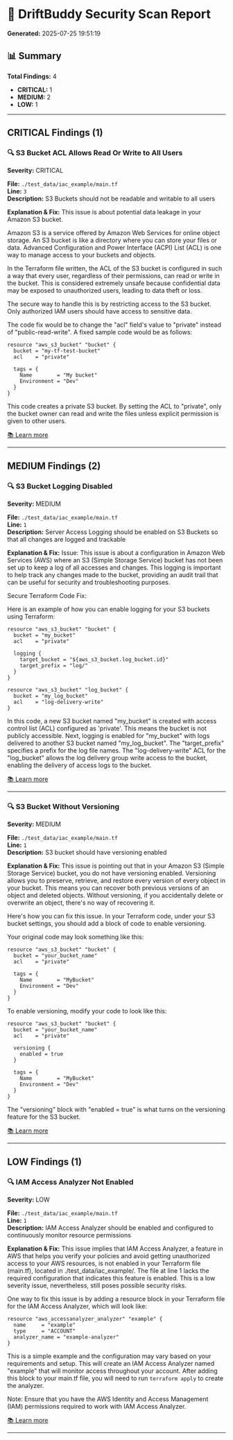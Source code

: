# 🧾 DriftBuddy Security Scan Report

**Generated:** 2025-07-25 19:51:19

## 📊 Summary
**Total Findings:** 4

- **CRITICAL:** 1
- **MEDIUM:** 2
- **LOW:** 1

---

## CRITICAL Findings (1)

### 🔍 S3 Bucket ACL Allows Read Or Write to All Users
**Severity:** CRITICAL

**File:** `./test_data/iac_example/main.tf`  
**Line:** `3`  
**Description:** S3 Buckets should not be readable and writable to all users

**Explanation & Fix:**
This issue is about potential data leakage in your Amazon S3 bucket. 

Amazon S3 is a service offered by Amazon Web Services for online object storage. An S3 bucket is like a directory where you can store your files or data. Advanced Configuration and Power Interface (ACPI) List (ACL) is one way to manage access to your buckets and objects. 

In the Terraform file written, the ACL of the S3 bucket is configured in such a way that every user, regardless of their permissions, can read or write in the bucket. This is considered extremely unsafe because confidential data may be exposed to unauthorized users, leading to data theft or loss.

The secure way to handle this is by restricting access to the S3 bucket. Only authorized IAM users should have access to sensitive data. 

The code fix would be to change the "acl" field's value to "private" instead of "public-read-write". A fixed sample code would be as follows:

```hcl
resource "aws_s3_bucket" "bucket" {
  bucket = "my-tf-test-bucket"
  acl    = "private"

  tags = {
    Name        = "My bucket"
    Environment = "Dev"
  }
}
```

This code creates a private S3 bucket. By setting the ACL to "private", only the bucket owner can read and write the files unless explicit permission is given to other users.

[📚 Learn more](https://registry.terraform.io/providers/hashicorp/aws/latest/docs/resources/s3_bucket)

---

## MEDIUM Findings (2)

### 🔍 S3 Bucket Logging Disabled
**Severity:** MEDIUM

**File:** `./test_data/iac_example/main.tf`  
**Line:** `1`  
**Description:** Server Access Logging should be enabled on S3 Buckets so that all changes are logged and trackable

**Explanation & Fix:**
Issue:
This issue is about a configuration in Amazon Web Services (AWS) where an S3 (Simple Storage Service) bucket has not been set up to keep a log of all accesses and changes. This logging is important to help track any changes made to the bucket, providing an audit trail that can be useful for security and troubleshooting purposes.

Secure Terraform Code Fix:

Here is an example of how you can enable logging for your S3 buckets using Terraform:

```hcl
resource "aws_s3_bucket" "bucket" {
  bucket = "my_bucket"
  acl    = "private"

  logging {
    target_bucket = "${aws_s3_bucket.log_bucket.id}"
    target_prefix = "log/"
  }
}

resource "aws_s3_bucket" "log_bucket" {
  bucket = "my_log_bucket"
  acl    = "log-delivery-write"
}
```

In this code, a new S3 bucket named "my_bucket" is created with access control list (ACL) configured as 'private'. This means the bucket is not publicly accessible. Next, logging is enabled for "my_bucket" with logs delivered to another S3 bucket named "my_log_bucket". The "target_prefix" specifies a prefix for the log file names. The "log-delivery-write" ACL for the "log_bucket" allows the log delivery group write access to the bucket, enabling the delivery of access logs to the bucket.

[📚 Learn more](https://registry.terraform.io/providers/hashicorp/aws/latest/docs/resources/s3_bucket)

---

### 🔍 S3 Bucket Without Versioning
**Severity:** MEDIUM

**File:** `./test_data/iac_example/main.tf`  
**Line:** `1`  
**Description:** S3 bucket should have versioning enabled

**Explanation & Fix:**
This issue is pointing out that in your Amazon S3 (Simple Storage Service) bucket, you do not have versioning enabled. Versioning allows you to preserve, retrieve, and restore every version of every object in your bucket. This means you can recover both previous versions of an object and deleted objects. Without versioning, if you accidentally delete or overwrite an object, there's no way of recovering it.

Here's how you can fix this issue. In your Terraform code, under your S3 bucket settings, you should add a block of code to enable versioning. 

Your original code may look something like this:

```hcl
resource "aws_s3_bucket" "bucket" {
  bucket = "your_bucket_name"
  acl    = "private"

  tags = {
    Name        = "MyBucket"
    Environment = "Dev"
  }
}
```

To enable versioning, modify your code to look like this:

```hcl
resource "aws_s3_bucket" "bucket" {
  bucket = "your_bucket_name"
  acl    = "private"

  versioning {
    enabled = true
  }

  tags = {
    Name        = "MyBucket"
    Environment = "Dev"
  }
}
```

The "versioning" block with "enabled = true" is what turns on the versioning feature for the S3 bucket.

[📚 Learn more](https://registry.terraform.io/providers/hashicorp/aws/latest/docs/resources/s3_bucket#versioning)

---

## LOW Findings (1)

### 🔍 IAM Access Analyzer Not Enabled
**Severity:** LOW

**File:** `./test_data/iac_example/main.tf`  
**Line:** `1`  
**Description:** IAM Access Analyzer should be enabled and configured to continuously monitor resource permissions

**Explanation & Fix:**
This issue implies that IAM Access Analyzer, a feature in AWS that helps you verify your policies and avoid getting unauthorized access to your AWS resources, is not enabled in your Terraform file (main.tf), located in ./test_data/iac_example/. The file at line 1 lacks the required configuration that indicates this feature is enabled. This is a low severity issue, nevertheless, still poses possible security risks.

One way to fix this issue is by adding a resource block in your Terraform file for the IAM Access Analyzer, which will look like:

```hcl
resource "aws_accessanalyzer_analyzer" "example" {
  name     = "example"
  type     = "ACCOUNT"
  analyzer_name = "example-analyzer"
}
```

This is a simple example and the configuration may vary based on your requirements and setup. This will create an IAM Access Analyzer named "example" that will monitor access throughout your account. After adding this block to your main.tf file, you will need to run `terraform apply` to create the analyzer.

Note: Ensure that you have the AWS Identity and Access Management (IAM) permissions required to work with IAM Access Analyzer.

[📚 Learn more](https://registry.terraform.io/providers/hashicorp/aws/latest/docs/resources/accessanalyzer_analyzer)

---

